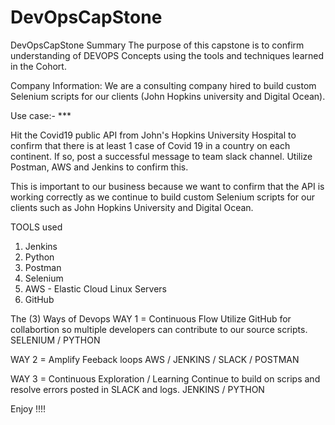 # DevOpsCapStone
DevOpsCapStone Summary
The purpose of this capstone is to confirm understanding of DEVOPS Concepts using the tools and techniques learned in the Cohort.

Company Information:
We are a consulting company hired to build custom Selenium scripts for our clients (John Hopkins university and Digital Ocean).

Use case:- *** 

Hit the Covid19 public API from John's Hopkins University Hospital to confirm that there is at least 1 case of Covid 19 in a country on each continent.  If so, post a successful message to team slack channel.  Utilize Postman, AWS and Jenkins to confirm this.

This is important to our business because we want to confirm that the API is working correctly as we continue to build custom Selenium scripts for our clients such as John Hopkins University and Digital Ocean. 


TOOLS used

1. Jenkins
2. Python
3. Postman
4. Selenium
5. AWS - Elastic Cloud Linux Servers
6. GitHub


The (3) Ways of Devops
WAY 1 = Continuous Flow
Utilize GitHub for collabortion so multiple developers can contribute to our source scripts. 
SELENIUM / PYTHON

WAY 2 = Amplify Feeback loops 
AWS / JENKINS / SLACK / POSTMAN


WAY 3 = Continuous Exploration / Learning 
Continue to build on scrips and resolve errors posted in SLACK and logs. 
JENKINS / PYTHON 



Enjoy !!!!
